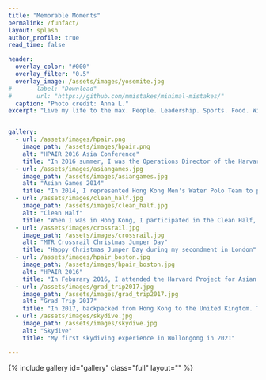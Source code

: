 ```yaml
---
title: "Memorable Moments"
permalink: /funfact/
layout: splash
author_profile: true
read_time: false

header:
  overlay_color: "#000"
  overlay_filter: "0.5"
  overlay_image: /assets/images/yosemite.jpg
#     - label: "Download"
#       url: "https://github.com/mmistakes/minimal-mistakes/"
  caption: "Photo credit: Anna L."
excerpt: "Live my life to the max. People. Leadership. Sports. Food. Wine. A picture paints a thousand words. Hover over the photos for description"


gallery:
  - url: /assets/images/hpair.png
    image_path: /assets/images/hpair.png
    alt: "HPAIR 2016 Asia Conference"
    title: "In 2016 summer, I was the Operations Director of the Harvard Project for Asian and Internation Relation (HPAIR) 2016 Asia Conference. Representing The Chinese University of Hong Kong (CUHK), my teammates and I held the biggest student conference in CUHK campus."
  - url: /assets/images/asiangames.jpg
    image_path: /assets/images/asiangames.jpg
    alt: "Asian Games 2014"
    title: "In 2014, I represented Hong Kong Men's Water Polo Team to participate the Incheon Asian Games 2014. The picture was taken before the opening ceremony. Walking on the stage and seeing 30,000 audience cheering for you is indescribably thrilling."
  - url: /assets/images/clean_half.jpg
    image_path: /assets/images/clean_half.jpg
    alt: "Clean Half"
    title: "When I was in Hong Kong, I participated in the Clean Half, which is a 15km swimming relay from Stanley Beach to Repulase Bay. We aimed to raise the awareness of the public about ocean protection."
  - url: /assets/images/crossrail.jpg
    image_path: /assets/images/crossrail.jpg
    alt: "MTR Crossrail Christmas Jumper Day"
    title: "Happy Christmas Jumper Day during my secondment in London"
  - url: /assets/images/hpair_boston.jpg
    image_path: /assets/images/hpair_boston.jpg
    alt: "HPAIR 2016"
    title: "In Feburary 2016, I attended the Harvard Project for Asian and Internation Relation (HPAIR) Conference at Havard University. As a delegate in the Corporate Leadership stream, I had the great opportunity to learn from industry leaders about management and exchange ideas with other delegates around the world."
  - url: /assets/images/grad_trip2017.jpg
    image_path: /assets/images/grad_trip2017.jpg
    alt: "Grad Trip 2017"
    title: "In 2017, backpacked from Hong Kong to the United Kingtom. Taking various transportation, my friend and I completed the Mainland China-Tran-Siberian-Railway-Europe journey in 45 days."
  - url: /assets/images/skydive.jpg
    image_path: /assets/images/skydive.jpg
    alt: "Skydive"
    title: "My first skydiving experience in Wollongong in 2021"

---
```


{% include gallery id="gallery" class="full" layout="" %}